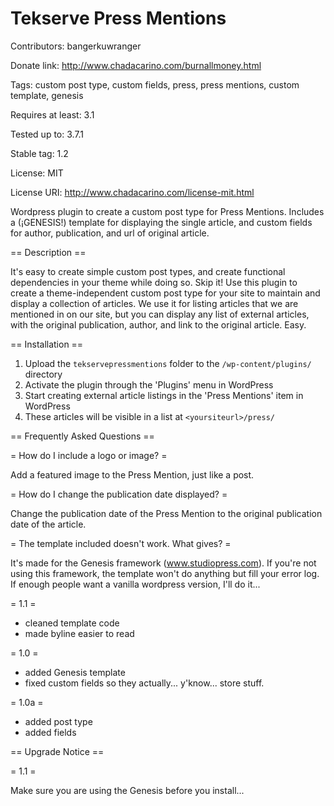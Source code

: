 Tekserve Press Mentions
=====================

Contributors: bangerkuwranger

Donate link: http://www.chadacarino.com/burnallmoney.html

Tags: custom post type, custom fields, press, press mentions, custom template, genesis

Requires at least: 3.1

Tested up to: 3.7.1

Stable tag: 1.2

License: MIT

License URI: http://www.chadacarino.com/license-mit.html

Wordpress plugin to create a custom post type for Press Mentions. Includes a (¡GENESIS!) template for displaying the single article, and custom fields for author, publication, and url of original article.

== Description ==

It's easy to create simple custom post types, and create functional dependencies in your theme while doing so. Skip it! Use this plugin to create a theme-independent custom post type for your site to maintain and display a collection of articles. We use it for listing articles that we are mentioned in on our site, but you can display any list of external articles, with the original publication, author, and link to the original article. Easy.

== Installation ==

1. Upload the `tekservepressmentions` folder to the `/wp-content/plugins/` directory
2. Activate the plugin through the 'Plugins' menu in WordPress
3. Start creating external article listings in the 'Press Mentions' item in WordPress
4. These articles will be visible in a list at `<yoursiteurl>/press/`

== Frequently Asked Questions ==

= How do I include a logo or image? =

Add a featured image to the Press Mention, just like a post.

= How do I change the publication date displayed? =

Change the publication date of the Press Mention to the original publication date of the article.

= The template included doesn't work. What gives? =

It's made for the Genesis framework (www.studiopress.com). If you're not using this framework, the template won't do anything but fill your error log. If enough people want a vanilla wordpress version, I'll do it...

= 1.1 =
* cleaned template code
* made byline easier to read

= 1.0 =
* added Genesis template
* fixed custom fields so they actually... y'know... store stuff.

= 1.0a =
* added post type
* added fields

== Upgrade Notice ==

= 1.1 =

Make sure you are using the Genesis before you install...